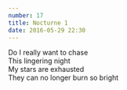 ```yaml
---
number: 17
title: Nocturne 1
date: 2016-05-29 22:30
---
```


Do I really want to chase<br>
This lingering night<br>
My stars are exhausted<br>
They can no longer burn so bright<br>